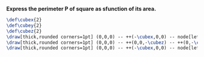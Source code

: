 **Express the perimeter P of square as sfunction of its area.**

```tikz
\def\cubex{2}
\def\cubey{2}
\def\cubez{2}
\draw[thick,rounded corners=1pt] (0,0,0) -- ++(-\cubex,0,0) -- node[left]{$x$} ++(0,-\cubey,0) -- node[below]{$x$} ++(\cubex,0,0) -- cycle;
\draw[thick,rounded corners=1pt] (0,0,0) -- ++(0,0,-\cubez) -- ++(0,-\cubey,0) -- ++(0,0,\cubez) -- cycle;
\draw[thick,rounded corners=1pt] (0,0,0) -- ++(-\cubex,0,0) -- node[left]{$x$} ++(0,0,-\cubez) -- ++(\cubex,0,0) -- cycle;
```
